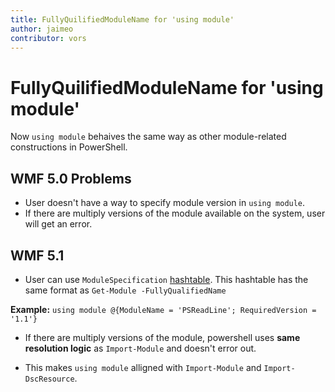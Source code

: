```yaml
---
title: FullyQuilifiedModuleName for 'using module'
author: jaimeo
contributor: vors
---
```


FullyQuilifiedModuleName for 'using module'
=========================

Now `using module` behaives the same way as other module-related constructions in PowerShell.

WMF 5.0 Problems
----------

* User doesn't have a way to specify module version in `using module`.
* If there are multiply versions of the module available on the system, user will get an error.

WMF 5.1
----------

* User can use `ModuleSpecification` [hashtable](https://msdn.microsoft.com/en-us/library/jj136290(v=vs.85).aspx). 
This hashtable has the same format as `Get-Module -FullyQualifiedName`

**Example:** `using module @{ModuleName = 'PSReadLine'; RequiredVersion = '1.1'}`

* If there are multiply versions of the module, powershell uses **same resolution logic** as `Import-Module` and doesn't error out.

* This makes `using module` alligned with `Import-Module` and `Import-DscResource`.

